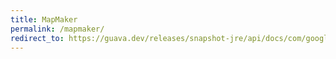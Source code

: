```yaml
---
title: MapMaker
permalink: /mapmaker/
redirect_to: https://guava.dev/releases/snapshot-jre/api/docs/com/google/common/collect/MapMaker.html
---
```

